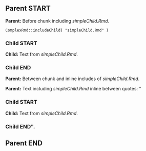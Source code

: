 ## Parent START

**Parent:** Before chunk including *simpleChild.Rmd*.

    ComplexRmd::includeChild( "simpleChild.Rmd" )

### Child START

**Child:** Text from *simpleChild.Rmd*.

### Child END

**Parent:** Between chunk and inline includes of *simpleChild.Rmd*.

**Parent:** Text including *simpleChild.Rmd* inline between quotes: "

### Child START

**Child:** Text from *simpleChild.Rmd*.

### Child END".

## Parent END
